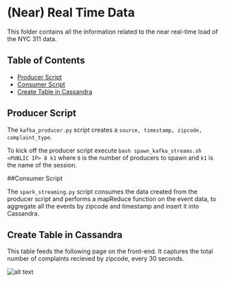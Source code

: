 # (Near) Real Time Data

This folder contains all the information related to the near real-time  load of the NYC 311 data.

## Table of Contents
- <a href= "https://github.com/smehta930/project311/blob/master/kafka/README.md#producer-script">Producer Script</a>
- <a href= "https://github.com/smehta930/project311/blob/master/kafka/README.md#consumer-script">Consumer Script</a>
- <a href= "https://github.com/smehta930/project311/blob/master/kafka/README.md#create-table-in-cassandra">Create Table in Cassandra</a>


## Producer Script

The `kafka_producer.py` script creates a `source, timestamp, zipcode, complaint_type`.

To kick off the producer script execute `bash spawn_kafka_streams.sh <PUBLIC IP> 8 k1` where `8` is the number of producers to spawn and `k1` is the name of the session.

##Consumer Script

The `spark_streaming.py` script consumes the data created from the producer script and performs a mapReduce function on the event data, to aggregate all the events by zipcode and timestamp and insert it into Cassandra.

## Create Table in Cassandra
This table feeds the following page on the front-end. It captures the total number of complaints recieved by zipcode, every 30 seconds.

![alt text](https://raw.githubusercontent.com/smehta930/project311/master/img/current_trends.png "Current Trends")




